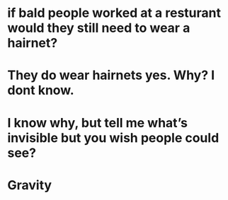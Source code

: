 # if bald people worked at a resturant would they still need to wear a hairnet?
# They do wear hairnets yes. Why? I dont know. 

# I know why, but tell me what’s invisible but you wish people could see?
# Gravity

